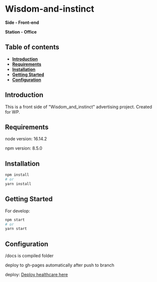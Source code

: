 # Wisdom-and-instinct

**Side - Front-end**

**Station - Office**

## Table of contents
- **[Introduction](#introduction)**
- **[Requirements](#requirements)**
- **[Installation](#installation)**
- **[Getting Started](#getting-started)**
- **[Configuration](#configuration)**

<h2 id="introduction">Introduction</h2>

This is a front side of "Wisdom_and_instinct" advertising project. Created for WP.

<h2 id="requirements">Requirements</h2>

node version: 16.14.2

npm version: 8.5.0

<h2 id="installation">Installation</h2>

```bash
npm install
# or
yarn install
```

<h2 id="getting-started">Getting Started</h2>

For develop:

```bash
npm start
# or
yarn start
```

<h2 id="configuration">Configuration</h2>

/docs is compiled folder

deploy to gh-pages automatically after push to branch

deploy: [Deploy healthcare here](https://presto-agency.github.io/Wisdom-and-instinct/)

